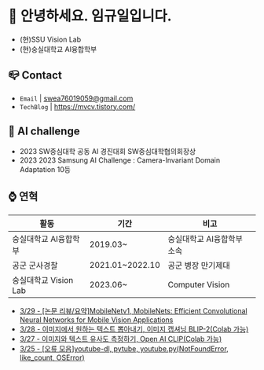 
# 👋 안녕하세요. 임규일입니다.
- (현)SSU Vision Lab
- (현)숭실대학교 AI융합학부

## 📪 Contact

- `Email` | swea76019059@gmail.com
- `TechBlog` | <a href="https://stg0123.github.io/" target="_blank">https://mvcv.tistory.com/</a>

## 🏁 AI challenge
- 2023 SW중심대학 공동 AI 경진대회 SW중심대학협의회장상
- 2023 2023 Samsung AI Challenge : Camera-Invariant Domain Adaptation 10등

## ⌚ 연혁<br/>
|활동|기간|비고|
|---|---|---|
|숭실대학교 AI융합학부|2019.03~ | 숭실대학교 AI융합학부 소속|
|공군 군사경찰 |2021.01~2022.10|공군 병장 만기제대|
|숭실대학교 Vision Lab | 2023.06~ | Computer Vision |

 - [3/29 - [논문 리뷰/요약]MobileNetv1, MobileNets: Efficient Convolutional Neural Networks for Mobile Vision Applications](https://mvcv.tistory.com/22)
 - [3/28 - 이미지에서 원하는 텍스트 뽑아내기, 이미지 캡셔닝 BLIP-2(Colab 가능)](https://mvcv.tistory.com/21)
 - [3/27 - 이미지와 텍스트 유사도 측정하기, Open AI CLIP(Colab 가능)](https://mvcv.tistory.com/20)
 - [3/25 - [오류 모음]youtube-dl, pytube, youtube.py(NotFoundError, like_count, OSError)](https://mvcv.tistory.com/19)
